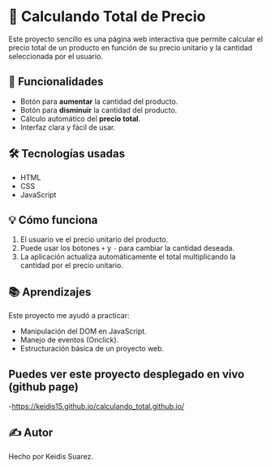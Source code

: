 # 🧮 Calculando Total de Precio

Este proyecto sencillo es una página web interactiva que permite calcular el precio total de un producto en función de su precio unitario y la cantidad seleccionada por el usuario.

## 🚀 Funcionalidades

- Botón para **aumentar** la cantidad del producto.
- Botón para **disminuir** la cantidad del producto.
- Cálculo automático del **precio total**.
- Interfaz clara y fácil de usar.

## 🛠️ Tecnologías usadas

- HTML
- CSS
- JavaScript

## 💡 Cómo funciona

1. El usuario ve el precio unitario del producto.
2. Puede usar los botones `+` y `-` para cambiar la cantidad deseada.
3. La aplicación actualiza automáticamente el total multiplicando la cantidad por el precio unitario.

## 📚 Aprendizajes

Este proyecto me ayudó a practicar:

- Manipulación del DOM en JavaScript.
- Manejo de eventos (Onclick).
- Estructuración básica de un proyecto web.
## Puedes ver este proyecto desplegado en vivo (github page)
 -https://keidis15.github.io/calculando_total.github.io/
## ✍️ Autor

Hecho por Keidis Suarez.
